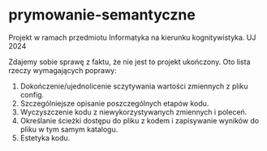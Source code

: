 # prymowanie-semantyczne
Projekt w ramach przedmiotu Informatyka na kierunku kognitywistyka. UJ 2024

Zdajemy sobie sprawę z faktu, że nie jest to projekt ukończony. Oto lista rzeczy wymagających poprawy:
1. Dokończenie/ujednolicenie sczytywania wartości zmiennych z pliku config.
2. Szczególniejsze opisanie poszczególnych etapów kodu.
3. Wyczyszczenie kodu z niewykorzystywanych zmiennych i poleceń.
4. Określanie ścieżki dostępu do pliku z kodem i zapisywanie wyników do pliku w tym samym katalogu.
5. Estetyka kodu.
